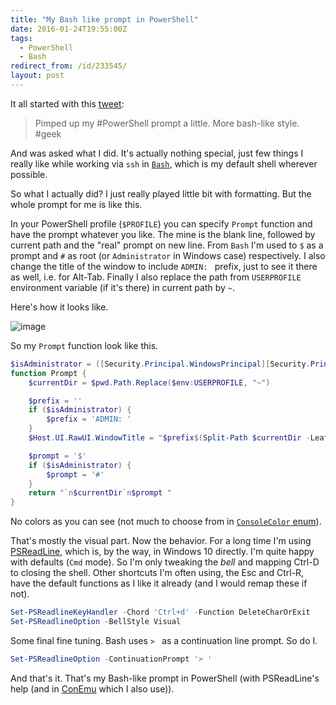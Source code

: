 ```yaml
---
title: "My Bash like prompt in PowerShell"
date: 2016-01-24T19:55:00Z
tags:
  - PowerShell
  - Bash
redirect_from: /id/233545/
layout: post
---
```

It all started with this [tweet][1]:

> Pimped up my #PowerShell prompt a little. More bash-like style. #geek

And was asked what I did. It's actually nothing special, just few things I really like while working via `ssh` in [`Bash`][2], which is my default shell wherever possible.

So what I actually did? I just really played little bit with formatting. But the whole prompt for me is like this.

<!-- excerpt -->

In your PowerShell profile (`$PROFILE`) you can specify `Prompt` function and have the prompt whatever you like. The mine is the blank line, followed by current path and the "real" prompt on new line. From `Bash` I'm used to `$` as a prompt and `#` as root (or `Administrator` in Windows case) respectively. I also change the title of the window to include `ADMIN: ` prefix, just to see it there as well, i.e. for Alt-Tab. Finally I also replace the path from `USERPROFILE` environment variable (if it's there) in current path by `~`.

Here's how it looks like.

![image](/i/233545/prompt.png)

So my `Prompt` function look like this.

```powershell
$isAdministrator = ([Security.Principal.WindowsPrincipal][Security.Principal.WindowsIdentity]::GetCurrent()).IsInRole([Security.Principal.WindowsBuiltInRole]'Administrator')
function Prompt {
	$currentDir = $pwd.Path.Replace($env:USERPROFILE, "~")

	$prefix = ''
	if ($isAdministrator) {
		$prefix = 'ADMIN: '
	}
	$Host.UI.RawUI.WindowTitle = "$prefix$(Split-Path $currentDir -Leaf)"

	$prompt = '$'
	if ($isAdministrator) {
		$prompt = '#'
	}
	return "`n$currentDir`n$prompt "
}
```

No colors as you can see (not much to choose from in [`ConsoleColor` enum][5]).

That's mostly the visual part. Now the behavior. For a long time I'm using [PSReadLine][3], which is, by the way, in Windows 10 directly. I'm quite happy with defaults (`Cmd` mode). So I'm only tweaking the _bell_ and mapping Ctrl-D to closing the shell. Other shortcuts I'm often using, the Esc and Ctrl-R, have the default functions as I like it already (and I would remap these if not).

```powershell
Set-PSReadlineKeyHandler -Chord 'Ctrl+d' -Function DeleteCharOrExit
Set-PSReadlineOption -BellStyle Visual
```

Some final fine tuning. Bash uses `> ` as a continuation line prompt. So do I.

```powershell
Set-PSReadlineOption -ContinuationPrompt '> '
```

And that's it. That's my Bash-like prompt in PowerShell (with PSReadLine's help (and in [ConEmu][4] which I also use)).

[1]: https://twitter.com/cincura_net/status/690265970116526081
[2]: https://www.gnu.org/software/bash/
[3]: https://github.com/lzybkr/PSReadLine
[4]: https://conemu.github.io/
[5]: https://msdn.microsoft.com/en-us/library/system.consolecolor(v=vs.110).aspx